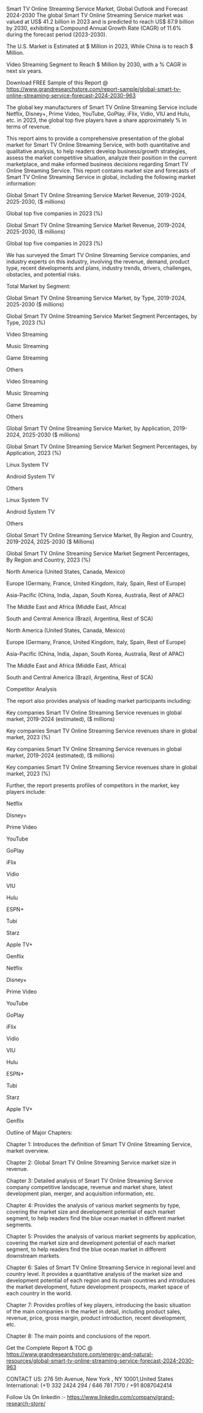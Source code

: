 Smart TV Online Streaming Service Market, Global Outlook and Forecast 2024-2030
The global Smart TV Online Streaming Service market was valued at US$ 41.2 billion in 2023 and is predicted to reach US$ 87.9 billion by 2030, exhibiting a Compound Annual Growth Rate (CAGR) of 11.6% during the forecast period (2023-2030).

The U.S. Market is Estimated at $ Million in 2023, While China is to reach $ Million.

Video Streaming Segment to Reach $ Million by 2030, with a % CAGR in next six years.

Download FREE Sample of this Report @ https://www.grandresearchstore.com/report-sample/global-smart-tv-online-streaming-service-forecast-2024-2030-963

The global key manufacturers of Smart TV Online Streaming Service include Netflix, Disney+, Prime Video, YouTube, GoPlay, iFlix, Vidio, VIU and Hulu, etc. in 2023, the global top five players have a share approximately % in terms of revenue.

This report aims to provide a comprehensive presentation of the global market for Smart TV Online Streaming Service, with both quantitative and qualitative analysis, to help readers develop business/growth strategies, assess the market competitive situation, analyze their position in the current marketplace, and make informed business decisions regarding Smart TV Online Streaming Service. This report contains market size and forecasts of Smart TV Online Streaming Service in global, including the following market information:

Global Smart TV Online Streaming Service Market Revenue, 2019-2024, 2025-2030, ($ millions)

Global top five companies in 2023 (%)

Global Smart TV Online Streaming Service Market Revenue, 2019-2024, 2025-2030, ($ millions)

Global top five companies in 2023 (%)

We has surveyed the Smart TV Online Streaming Service companies, and industry experts on this industry, involving the revenue, demand, product type, recent developments and plans, industry trends, drivers, challenges, obstacles, and potential risks.

Total Market by Segment:

Global Smart TV Online Streaming Service Market, by Type, 2019-2024, 2025-2030 ($ millions)

Global Smart TV Online Streaming Service Market Segment Percentages, by Type, 2023 (%)

Video Streaming

Music Streaming

Game Streaming

Others

Video Streaming

Music Streaming

Game Streaming

Others

Global Smart TV Online Streaming Service Market, by Application, 2019-2024, 2025-2030 ($ millions)

Global Smart TV Online Streaming Service Market Segment Percentages, by Application, 2023 (%)

Linux System TV

Android System TV

Others

Linux System TV

Android System TV

Others

Global Smart TV Online Streaming Service Market, By Region and Country, 2019-2024, 2025-2030 ($ Millions)

Global Smart TV Online Streaming Service Market Segment Percentages, By Region and Country, 2023 (%)

North America (United States, Canada, Mexico)

Europe (Germany, France, United Kingdom, Italy, Spain, Rest of Europe)

Asia-Pacific (China, India, Japan, South Korea, Australia, Rest of APAC)

The Middle East and Africa (Middle East, Africa)

South and Central America (Brazil, Argentina, Rest of SCA)

North America (United States, Canada, Mexico)

Europe (Germany, France, United Kingdom, Italy, Spain, Rest of Europe)

Asia-Pacific (China, India, Japan, South Korea, Australia, Rest of APAC)

The Middle East and Africa (Middle East, Africa)

South and Central America (Brazil, Argentina, Rest of SCA)

Competitor Analysis

The report also provides analysis of leading market participants including:

Key companies Smart TV Online Streaming Service revenues in global market, 2019-2024 (estimated), ($ millions)

Key companies Smart TV Online Streaming Service revenues share in global market, 2023 (%)

Key companies Smart TV Online Streaming Service revenues in global market, 2019-2024 (estimated), ($ millions)

Key companies Smart TV Online Streaming Service revenues share in global market, 2023 (%)

Further, the report presents profiles of competitors in the market, key players include:

Netflix

Disney+

Prime Video

YouTube

GoPlay

iFlix

Vidio

VIU

Hulu

ESPN+

Tubi

Starz

Apple TV+

Genflix

Netflix

Disney+

Prime Video

YouTube

GoPlay

iFlix

Vidio

VIU

Hulu

ESPN+

Tubi

Starz

Apple TV+

Genflix

Outline of Major Chapters:

Chapter 1: Introduces the definition of Smart TV Online Streaming Service, market overview.

Chapter 2: Global Smart TV Online Streaming Service market size in revenue.

Chapter 3: Detailed analysis of Smart TV Online Streaming Service company competitive landscape, revenue and market share, latest development plan, merger, and acquisition information, etc.

Chapter 4: Provides the analysis of various market segments by type, covering the market size and development potential of each market segment, to help readers find the blue ocean market in different market segments.

Chapter 5: Provides the analysis of various market segments by application, covering the market size and development potential of each market segment, to help readers find the blue ocean market in different downstream markets.

Chapter 6: Sales of Smart TV Online Streaming Service in regional level and country level. It provides a quantitative analysis of the market size and development potential of each region and its main countries and introduces the market development, future development prospects, market space of each country in the world.

Chapter 7: Provides profiles of key players, introducing the basic situation of the main companies in the market in detail, including product sales, revenue, price, gross margin, product introduction, recent development, etc.

Chapter 8: The main points and conclusions of the report.

Get the Complete Report & TOC @ https://www.grandresearchstore.com/energy-and-natural-resources/global-smart-tv-online-streaming-service-forecast-2024-2030-963

CONTACT US:
276 5th Avenue, New York , NY 10001,United States
International: (+1) 332 2424 294 / 646 781 7170 / +91 8087042414

Follow Us On linkedin :- https://www.linkedin.com/company/grand-research-store/
